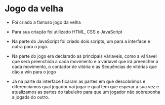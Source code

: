 # Jogo da velha 

* Foi criado a famoso jogo da velha 

* Para sua criação foi utilizado HTML, CSS e JavaScript

* Na parte do JavaScript foi criado dois scripts, um para a interface e outra para o jogo.

* Na parte do jogo era declarado as principais váriaveis, 
como a váriavel que será preenchida a cada movimento e a váriavel que irá preencher a cada movimento, 
o contador de vitória e as Sequências de vitórias que dão a win para o jogo

* Já na parte da interface ficaram as partes em que descobrimos e diferenciamos qual jogador vai jogar e qual tem que esperar a sua vez 
e atualizamos as partes do tabuleiro para que um jogador não sobreponha a jogada do outro.
